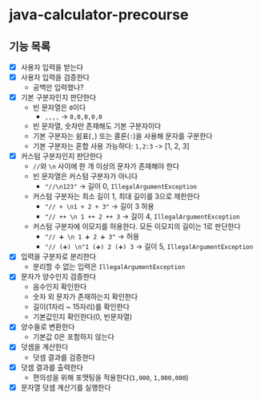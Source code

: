 # java-calculator-precourse
## 기능 목록
- [x] 사용자 입력을 받는다
- [x] 사용자 입력을 검증한다
  - 공백만 입력했나?
- [x] 기본 구분자인지 판단한다
  - 빈 문자열은 `0`이다
    - `,,,,` -> `0,0,0,0,0`
  - 빈 문자열, 숫자만 존재해도 기본 구분자이다
  - 기본 구분자는 쉼표(`,`) 또는 콜론(`:`)을 사용해 문자를 구분한다
  - 기본 구분자는 혼합 사용 가능하다: `1,2:3` -> [1, 2, 3]
- [x] 커스텀 구분자인지 판단한다
  - `//`와 `\n` 사이에 한 개 이상의 문자가 존재해야 한다
  - 빈 문자열은 커스텀 구분자가 아니다
    - `"//\n123"` -> 길이 0, `IllegalArgumentException`
  - 커스텀 구분자는 최소 길이 1, 최대 길이를 3으로 제한한다
    - `"// + \n1 + 2 + 3"` -> 길이 3 허용
    - `"// ++ \n 1 ++ 2 ++ 3` -> 길이 4, `IllegalArgumentException`
  - 커스텀 구분자에 이모지를 허용한다. 모든 이모지의 길이는 1로 판단한다
    - `"// ➕ \n 1 ➕ 2 ➕ 3"` -> 허용
    - `"// (➕) \n"1 (➕) 2 (➕) 3` -> 길이 5, `IllegalArgumentException`
- [x] 입력을 구분자로 분리한다
  - 분리할 수 없는 입력은 `IllegalArgumentException`
- [x] 문자가 양수인지 검증한다
  - 음수인지 확인한다
  - 숫자 외 문자가 존재하는지 확인한다
  - 길이(1자리 ~ 15자리)를 확인한다
  - 기본값인지 확인한다(0, 빈문자열)
- [x] 양수들로 변환한다
  - 기본값 0은 포함하지 않는다
- [x] 덧셈을 계산한다
  - 덧셈 결과를 검증한다
- [x] 덧셈 결과를 출력한다
  - 편의성을 위해 포맷팅을 적용한다(`1,000`, `1,000,000`)
- [x] 문자열 덧셈 계산기를 실행한다
